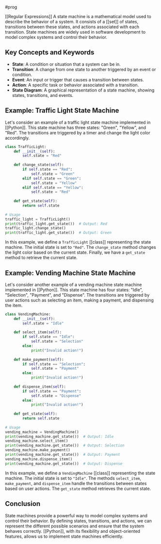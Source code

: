 #prog 

[[Regular Expressions]]
A state machine is a mathematical model used to describe the behavior of a system. It consists of a [[set]] of states, transitions between these states, and actions associated with each transition. State machines are widely used in software development to model complex systems and control their behavior.

## Key Concepts and Keywords

- **State**: A condition or situation that a system can be in.
- **Transition**: A change from one state to another triggered by an event or condition.
- **Event**: An input or trigger that causes a transition between states.
- **Action**: A specific task or behavior associated with a transition.
- **State Diagram**: A graphical representation of a state machine, showing states, transitions, and events.

## Example: Traffic Light State Machine

Let's consider an example of a traffic light state machine implemented in [[Python]]. This state machine has three states: "Green", "Yellow", and "Red". The transitions are triggered by a timer and change the light color accordingly.

```python
class TrafficLight:
    def __init__(self):
        self.state = "Red"
        
    def change_state(self):
        if self.state == "Red":
            self.state = "Green"
        elif self.state == "Green":
            self.state = "Yellow"
        elif self.state == "Yellow":
            self.state = "Red"
            
    def get_state(self):
        return self.state
    
# Usage
traffic_light = TrafficLight()
print(traffic_light.get_state())  # Output: Red
traffic_light.change_state()
print(traffic_light.get_state())  # Output: Green
```

In this example, we define a `TrafficLight` [[class]] representing the state machine. The initial state is set to `"Red"`. The `change_state` method changes the light color based on the current state. Finally, we have a `get_state` method to retrieve the current state.

## Example: Vending Machine State Machine

Let's consider another example of a vending machine state machine implemented in [[Python]]. This state machine has four states: "Idle", "Selection", "Payment", and "Dispense". The transitions are triggered by user actions such as selecting an item, making a payment, and dispensing the item.

```python
class VendingMachine:
    def __init__(self):
        self.state = "Idle"
        
    def select_item(self):
        if self.state == "Idle":
            self.state = "Selection"
        else:
            print("Invalid action!")
            
    def make_payment(self):
        if self.state == "Selection":
            self.state = "Payment"
        else:
            print("Invalid action!")
            
    def dispense_item(self):
        if self.state == "Payment":
            self.state = "Dispense"
        else:
            print("Invalid action!")
            
    def get_state(self):
        return self.state
    
# Usage
vending_machine = VendingMachine()
print(vending_machine.get_state())  # Output: Idle
vending_machine.select_item()
print(vending_machine.get_state())  # Output: Selection
vending_machine.make_payment()
print(vending_machine.get_state())  # Output: Payment
vending_machine.dispense_item()
print(vending_machine.get_state())  # Output: Dispense
```

In this example, we define a `VendingMachine` [[class]] representing the state machine. The initial state is set to `"Idle"`. The methods `select_item`, `make_payment`, and `dispense_item` handle the transitions between states based on user actions. The `get_state` method retrieves the current state.

## Conclusion

State machines provide a powerful way to model complex systems and control their behavior. By defining states, transitions, and actions, we can represent the different possible scenarios and ensure that the system behaves correctly. [[Python]], with its flexibility and object-oriented features, allows us to implement state machines efficiently.
